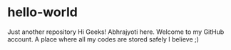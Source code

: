 # hello-world
Just another repository
Hi Geeks! Abhrajyoti here.
Welcome to my GitHub account. 
A place where all my codes are stored safely I believe ;)
